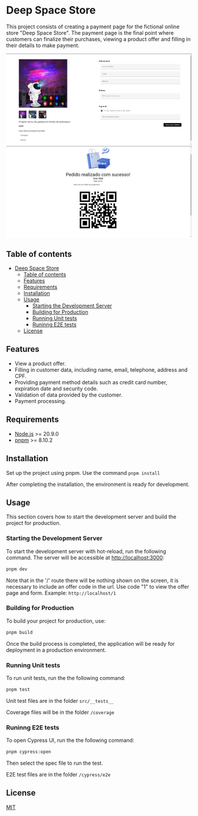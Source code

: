 # Deep Space Store

This project consists of creating a payment page for the fictional online store "Deep Space Store". The payment page is the final point where customers can finalize their purchases, viewing a product offer and filling in their details to make payment.

![](screenshot1.png)
![](screenshot2.png)

## Table of contents

- [Deep Space Store](#deep-space-store)
	- [Table of contents](#table-of-contents)
	- [Features](#features)
	- [Requirements](#requirements)
	- [Installation](#installation)
	- [Usage](#usage)
		- [Starting the Development Server](#starting-the-development-server)
		- [Building for Production](#building-for-production)
		- [Running Unit tests](#running-unit-tests)
		- [Runinng E2E tests](#runinng-e2e-tests)
	- [License](#license)

## Features

- View a product offer.
- Filling in customer data, including name, email, telephone, address and CPF.
- Providing payment method details such as credit card number, expiration date and security code.
- Validation of data provided by the customer.
- Payment processing.

## Requirements

- [Node.js](https://nodejs.org/en/) >= 20.9.0
- [pnpm](https://pnpm.js.org/) >= 8.10.2

## Installation

Set up the project using pnpm. Use the command
`pnpm install`

After completing the installation, the environment is ready for development.

## Usage

This section covers how to start the development server and build the project for production.

### Starting the Development Server

To start the development server with hot-reload, run the following command. The server will be accessible at [http://localhost:3000](http://localhost:3000):

```bash
pnpm dev
```

Note that in the '/' route there will be nothing shown on the screen, it is necessary to include an offer code in the url.
Use code "1" to view the offer page and form. Example: `http://localhost/1`

### Building for Production

To build your project for production, use:

```bash
pnpm build
```

Once the build process is completed, the application will be ready for deployment in a production environment.

### Running Unit tests

To run unit tests, run the the following command:

```bash
pnpm test
```

Unit test files are in the folder `src/__tests__`

Coverage files will be in the folder `/coverage`

### Runinng E2E tests

To open Cypress UI, run the the following command:

```bash
pnpm cypress:open
```
Then select the spec file to run the test.

E2E test files are in the folder `/cypress/e2e`

## License

[MIT](http://opensource.org/licenses/MIT)
